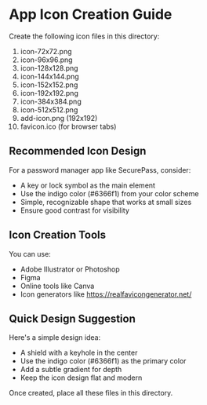 # App Icon Creation Guide

Create the following icon files in this directory:

1. icon-72x72.png
2. icon-96x96.png  
3. icon-128x128.png
4. icon-144x144.png
5. icon-152x152.png
6. icon-192x192.png
7. icon-384x384.png
8. icon-512x512.png
9. add-icon.png (192x192)
10. favicon.ico (for browser tabs)

## Recommended Icon Design

For a password manager app like SecurePass, consider:

- A key or lock symbol as the main element
- Use the indigo color (#6366f1) from your color scheme
- Simple, recognizable shape that works at small sizes
- Ensure good contrast for visibility

## Icon Creation Tools

You can use:
- Adobe Illustrator or Photoshop
- Figma
- Online tools like Canva
- Icon generators like https://realfavicongenerator.net/

## Quick Design Suggestion

Here's a simple design idea:
- A shield with a keyhole in the center
- Use the indigo color (#6366f1) as the primary color
- Add a subtle gradient for depth
- Keep the icon design flat and modern

Once created, place all these files in this directory.

